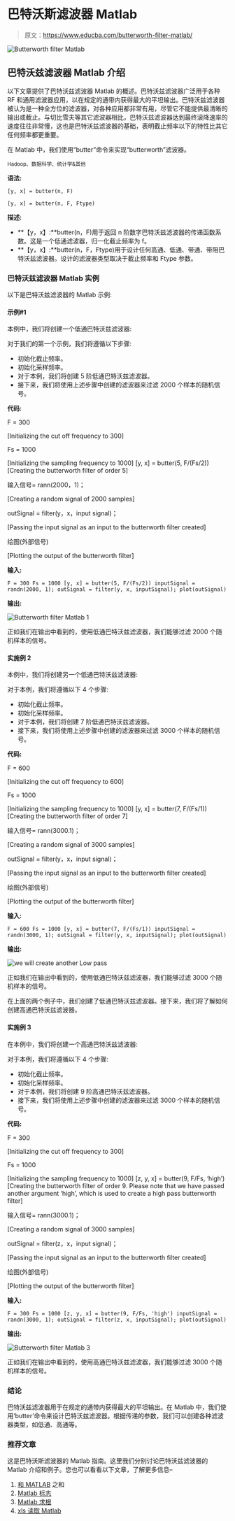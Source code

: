 # 巴特沃斯滤波器 Matlab

> 原文：<https://www.educba.com/butterworth-filter-matlab/>

![Butterworth filter Matlab](img/6535eb888d8c93f7793096a849968754.png)



## 巴特沃兹滤波器 Matlab 介绍

以下文章提供了巴特沃兹滤波器 Matlab 的概述。巴特沃兹滤波器广泛用于各种 RF 和通用滤波器应用，以在规定的通带内获得最大的平坦输出。巴特沃兹滤波器被认为是一种全方位的滤波器，对各种应用都非常有用，尽管它不能提供最清晰的输出或截止。与切比雪夫等其它滤波器相比，巴特沃兹滤波器达到最终滚降速率的速度往往非常慢，这也是巴特沃兹滤波器的基础，表明截止频率以下的特性比其它任何频率都更重要。

在 Matlab 中，我们使用“butter”命令来实现“butterworth”滤波器。

<small>Hadoop、数据科学、统计学&其他</small>

**语法:**

`[y, x] = butter(n, F)`

`[y, x] = butter(n, F, Ftype)`

**描述:**

*   **【y，x】:**butter(n，F)用于返回 n 阶数字巴特沃兹滤波器的传递函数系数。这是一个低通滤波器，归一化截止频率为 f。
*   **【y，x】:**butter(n，F，Ftype)用于设计任何高通、低通、带通、带阻巴特沃兹滤波器。设计的滤波器类型取决于截止频率和 Ftype 参数。

### 巴特沃兹滤波器 Matlab 实例

以下是巴特沃兹滤波器的 Matlab 示例:

#### 示例#1

本例中，我们将创建一个低通巴特沃兹滤波器:

对于我们的第一个示例，我们将遵循以下步骤:

*   初始化截止频率。
*   初始化采样频率。
*   对于本例，我们将创建 5 阶低通巴特沃兹滤波器。
*   接下来，我们将使用上述步骤中创建的滤波器来过滤 2000 个样本的随机信号。

**代码:**

F = 300

[Initializing the cut off frequency to 300]

Fs = 1000

[Initializing the sampling frequency to 1000] [y, x] = butter(5, F/(Fs/2)) [Creating the butterworth filter of order 5]

输入信号= rann(2000，1)；

[Creating a random signal of 2000 samples]

outSignal = filter(y，x，input signal)；

[Passing the input signal as an input to the butterworth filter created]

绘图(外部信号)

[Plotting the output of the butterworth filter]

**输入:**

`F = 300
Fs = 1000
[y, x] = butter(5, F/(Fs/2))
inputSignal = randn(2000, 1);
outSignal = filter(y, x, inputSignal);
plot(outSignal)`

**输出:**

![Butterworth filter Matlab 1](img/27f09a53661f0656b306b9dba80d1f43.png)



正如我们在输出中看到的，使用低通巴特沃兹滤波器，我们能够过滤 2000 个随机样本的信号。

#### 实施例 2

本例中，我们将创建另一个低通巴特沃兹滤波器:

对于本例，我们将遵循以下 4 个步骤:

*   初始化截止频率。
*   初始化采样频率。
*   对于本例，我们将创建 7 阶低通巴特沃兹滤波器。
*   接下来，我们将使用上述步骤中创建的滤波器来过滤 3000 个样本的随机信号。

**代码:**

F = 600

[Initializing the cut off frequency to 600]

Fs = 1000

[Initializing the sampling frequency to 1000] [y, x] = butter(7, F/(Fs/1)) [Creating the butterworth filter of order 7]

输入信号= rann(3000.1)；

[Creating a random signal of 3000 samples]

outSignal = filter(y，x，input signal)；

[Passing the input signal as an input to the butterworth filter created]

绘图(外部信号)

[Plotting the output of the butterworth filter]

**输入:**

`F = 600
Fs = 1000
[y, x] = butter(7, F/(Fs/1))
inputSignal = randn(3000, 1);
outSignal = filter(y, x, inputSignal);
plot(outSignal)`

**输出:**

![we will create another Low pass](img/961dde8dd153f1fb655a27d0eb961edc.png)



正如我们在输出中看到的，使用低通巴特沃兹滤波器，我们能够过滤 3000 个随机样本的信号。

在上面的两个例子中，我们创建了低通巴特沃兹滤波器。接下来，我们将了解如何创建高通巴特沃兹滤波器。

#### 实施例 3

在本例中，我们将创建一个高通巴特沃兹滤波器:

对于本例，我们将遵循以下 4 个步骤:

*   初始化截止频率。
*   初始化采样频率。
*   对于本例，我们将创建 9 阶高通巴特沃兹滤波器。
*   接下来，我们将使用上述步骤中创建的滤波器来过滤 3000 个样本的随机信号。

**代码:**

F = 300

[Initializing the cut off frequency to 300]

Fs = 1000

[Initializing the sampling frequency to 1000] [z, y, x] = butter(9, F/Fs, ‘high’) [Creating the butterworth filter of order 9\. Please note that we have passed another argument ‘high’, which is used to create a high pass butterworth filter]

输入信号= rann(3000.1)；

[Creating a random signal of 3000 samples]

outSignal = filter(z，x，input signal)；

[Passing the input signal as an input to the butterworth filter created]

绘图(外部信号)

[Plotting the output of the butterworth filter]

**输入:**

`F = 300
Fs = 1000
[z, y, x] = butter(9, F/Fs, 'high')
inputSignal = randn(3000, 1);
outSignal = filter(z, x, inputSignal);
plot(outSignal)`

**输出:**

![Butterworth filter Matlab 3](img/ba8fea14beb3beb8bd812803ab091ac3.png)



正如我们在输出中看到的，使用高通巴特沃兹滤波器，我们能够过滤 3000 个随机样本的信号。

### 结论

巴特沃兹滤波器用于在规定的通带内获得最大的平坦输出。在 Matlab 中，我们使用‘butter’命令来设计巴特沃兹滤波器。根据传递的参数，我们可以创建各种滤波器类型，如低通、高通等。

### 推荐文章

这是巴特沃斯滤波器的 Matlab 指南。这里我们分别讨论巴特沃兹滤波器的 Matlab 介绍和例子。您也可以看看以下文章，了解更多信息–

1.  [和 MATLAB](https://www.educba.com/cumsum-matlab/) 之和
2.  [Matlab 标志](https://www.educba.com/matlab-flag/)
3.  [Matlab 求根](https://www.educba.com/matlab-root-finding/)
4.  [xls 读取 Matlab](https://www.educba.com/xlsread-matlab/)





